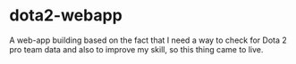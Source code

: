 # dota2-webapp
A web-app building based on the fact that I need a way to check for Dota 2 pro team data and also to improve my skill, so this thing came to live.
